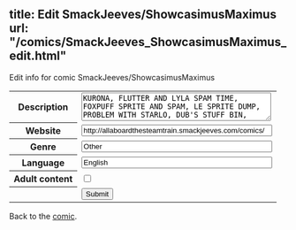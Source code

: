 title: Edit SmackJeeves/ShowcasimusMaximus
url: "/comics/SmackJeeves_ShowcasimusMaximus_edit.html"
---
Edit info for comic SmackJeeves/ShowcasimusMaximus

<form name="comic" action="http://gaepostmail.appspot.com/comic/" method="post">
<table class="comicinfo">
<tr>
<th>Description</th><td><textarea name="description" cols="40" rows="3">KURONA, FLUTTER AND LYLA SPAM TIME, FOXPUFF SPRITE AND SPAM, LE SPRITE DUMP, PROBLEM WITH STARLO, DUB'S STUFF BIN, AQUA'S SPRITE HOSTING PLACE...THINGY, ZERO'S SPRITE TEST GROUND, THE REALM OF PUNCHY, AND TTLY NOT A RIPOFF MERGE TO FORM SHOWCASIMUS MAXIMUSSSSSSSSSSSS Scar's here too say hi scar yeah this is basically reidy's for lower tiers WHY. ARE. THERE. CHAPTERS. FOR. US. THEN. Because Cheese. wut The devil loves me this I know, Because the voices told me so!</textarea></td>
</tr>
<tr>
<th>Website</th><td><input type="text" name="url" value="http://allaboardthesteamtrain.smackjeeves.com/comics/" size="40"/></td>
</tr>
<tr>
<th>Genre</th><td><input type="text" name="genre" value="Other" size="40"/></td>
</tr>
<tr>
<th>Language</th><td><input type="text" name="language" value="English" size="40"/></td>
</tr>
<tr>
<th>Adult content</th><td><input type="checkbox" name="adult" value="adult" /></td>
</tr>
<tr>
<th></th><td>
<input type="hidden" name="comic" value="SmackJeeves_ShowcasimusMaximus" />
<input type="submit" name="submit" value="Submit" />
</td>
</tr>
</table>
</form>

Back to the [comic](SmackJeeves_ShowcasimusMaximus.html).

